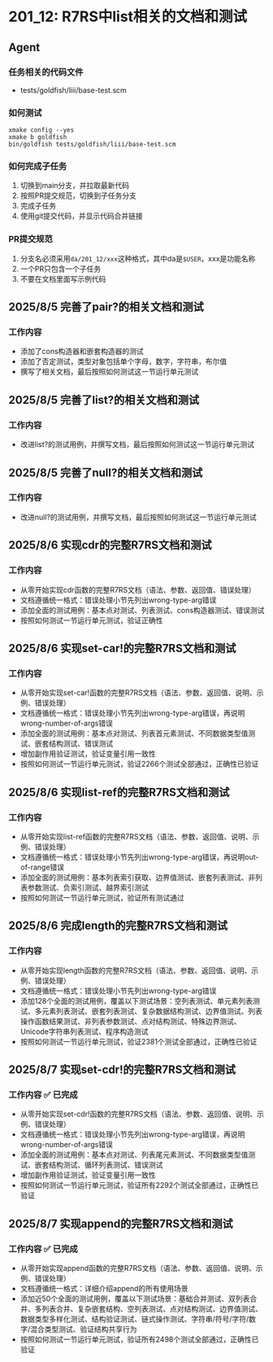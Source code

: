 # 201_12: R7RS中list相关的文档和测试
## Agent
### 任务相关的代码文件
- tests/goldfish/liii/base-test.scm

### 如何测试
```
xmake config --yes
xmake b goldfish
bin/goldfish tests/goldfish/liii/base-test.scm
```

### 如何完成子任务
1. 切换到main分支，并拉取最新代码
2. 按照PR提交规范，切换到子任务分支
3. 完成子任务
4. 使用git提交代码，并显示代码合并链接

### PR提交规范
1. 分支名必须采用`da/201_12/xxx`这种格式，其中da是`$USER`，xxx是功能名称
2. 一个PR只包含一个子任务
3. 不要在文档里面写示例代码

## 2025/8/5 完善了pair?的相关文档和测试
### 工作内容
- 添加了cons构造器和嵌套构造器的测试
- 添加了否定测试，类型对象包括单个字母，数字，字符串，布尔值
- 撰写了相关文档，最后按照如何测试这一节运行单元测试

## 2025/8/5 完善了list?的相关文档和测试
### 工作内容
- 改进list?的测试用例，并撰写文档，最后按照如何测试这一节运行单元测试

## 2025/8/5 完善了null?的相关文档和测试
### 工作内容
- 改进null?的测试用例，并撰写文档，最后按照如何测试这一节运行单元测试

## 2025/8/6 实现cdr的完整R7RS文档和测试
### 工作内容
- 从零开始实现cdr函数的完整R7RS文档（语法、参数、返回值、错误处理）
- 文档遵循统一格式：错误处理小节先列出wrong-type-arg错误
- 添加全面的测试用例：基本点对测试、列表测试、cons构造器测试、错误测试
- 按照如何测试一节运行单元测试，验证正确性

## 2025/8/6 实现set-car!的完整R7RS文档和测试
### 工作内容
- 从零开始实现set-car!函数的完整R7RS文档（语法、参数、返回值、说明、示例、错误处理）
- 文档遵循统一格式：错误处理小节先列出wrong-type-arg错误，再说明wrong-number-of-args错误
- 添加全面的测试用例：基本点对测试、列表首元素测试、不同数据类型值测试、嵌套结构测试、错误测试
- 增加副作用验证测试，验证变量引用一致性
- 按照如何测试一节运行单元测试，验证2266个测试全部通过，正确性已验证

## 2025/8/6 实现list-ref的完整R7RS文档和测试
### 工作内容
- 从零开始实现list-ref函数的完整R7RS文档（语法、参数、返回值、说明、示例、错误处理）
- 文档遵循统一格式：错误处理小节先列出wrong-type-arg错误，再说明out-of-range错误
- 添加全面的测试用例：基本列表索引获取、边界值测试、嵌套列表测试、非列表参数测试、负索引测试、越界索引测试
- 按照如何测试一节运行单元测试，验证所有测试通过

## 2025/8/6 完成length的完整R7RS文档和测试
### 工作内容
- 从零开始实现length函数的完整R7RS文档（语法、参数、返回值、说明、示例、错误处理）
- 文档遵循统一格式：错误处理小节先列出wrong-type-arg错误
- 添加128个全面的测试用例，覆盖以下测试场景：空列表测试、单元素列表测试、多元素列表测试、嵌套列表测试、复杂数据结构测试、边界值测试、列表操作函数结果测试、非列表参数测试、点对结构测试、特殊边界测试、Unicode字符串列表测试、程序构造测试
- 按照如何测试一节运行单元测试，验证2381个测试全部通过，正确性已验证

## 2025/8/7 实现set-cdr!的完整R7RS文档和测试
### 工作内容 ✅ 已完成
- 从零开始实现set-cdr!函数的完整R7RS文档（语法、参数、返回值、说明、示例、错误处理）
- 文档遵循统一格式：错误处理小节先列出wrong-type-arg错误，再说明wrong-number-of-args错误
- 添加全面的测试用例：基本点对测试、列表尾元素测试、不同数据类型值测试、嵌套结构测试、循环列表测试、错误测试
- 增加副作用验证测试，验证变量引用一致性
- 按照如何测试一节运行单元测试，验证所有2292个测试全部通过，正确性已验证

## 2025/8/7 实现append的完整R7RS文档和测试
### 工作内容 ✅ 已完成
- 从零开始实现append函数的完整R7RS文档（语法、参数、返回值、说明、示例、错误处理）
- 文档遵循统一格式：详细介绍append的所有使用场景
- 添加近50个全面的测试用例，覆盖以下测试场景：基础合并测试、双列表合并、多列表合并、复杂嵌套结构、空列表测试、点对结构测试、边界值测试、数据类型多样化测试、结构验证测试、链式操作测试、字符串/符号/字符/数字/混合类型测试、验证结构共享行为
- 按照如何测试一节运行单元测试，验证所有2498个测试全部通过，正确性已验证
